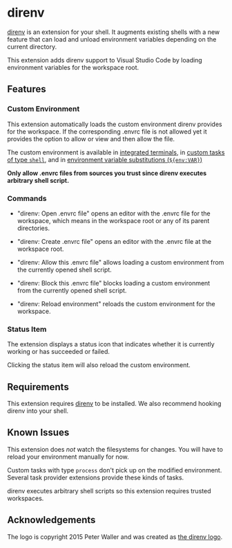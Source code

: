 # direnv

[direnv] is an extension for your shell.
It augments existing shells with a new feature
that can load and unload environment variables
depending on the current directory.

This extension adds direnv support to Visual Studio Code
by loading environment variables for the workspace root.

[direnv]: https://direnv.net/


## Features

### Custom Environment

This extension automatically loads the custom environment
direnv provides for the workspace.
If the corresponding .envrc file is not allowed yet
it provides the option to allow or view and then allow the file.

The custom environment is available in [integrated terminals][vscode-terminal],
in [custom tasks of type `shell`][vscode-tasks],
and in [environment variable substitutions (`${env:VAR}`)][vscode-env-vars]

**Only allow .envrc files from sources you trust
since direnv executes arbitrary shell script.**

[vscode-terminal]: https://code.visualstudio.com/docs/editor/integrated-terminal
[vscode-tasks]: https://code.visualstudio.com/docs/editor/tasks#_custom-tasks
[vscode-env-vars]: https://code.visualstudio.com/docs/editor/variables-reference#_environment-variables

### Commands

*	"direnv: Open .envrc file"
	opens an editor with the .envrc file for the workspace,
	which means in the workspace root or any of its parent directories.

*	"direnv: Create .envrc file"
	opens an editor with the .envrc file at the workspace root.

*	"direnv: Allow this .envrc file"
	allows loading a custom environment from the currently opened shell script.

*	"direnv: Block this .envrc file"
	blocks loading a custom environment from the currently opened shell script.

*	"direnv: Reload environment"
	reloads the custom environment for the workspace.

### Status Item

The extension displays a status icon
that indicates whether it is currently working or has succeeded or failed.

Clicking the status item will also reload the custom environment.


## Requirements

This extension requires [direnv] to be installed.
We also recommend hooking direnv into your shell.


## Known Issues

This extension does *not* watch the filesystems for changes.
You will have to reload your environment manually for now.

Custom tasks with type `process` don't pick up on the modified environment.
Several task provider extensions provide these kinds of tasks.

direnv executes arbitrary shell scripts
so this extension requires trusted workspaces.


## Acknowledgements

The logo is copyright 2015 Peter Waller
and was created as [the direnv logo](https://github.com/direnv/direnv-logo).
